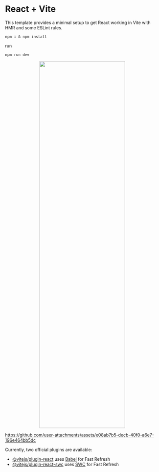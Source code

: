 # React + Vite

This template provides a minimal setup to get React working in Vite with HMR and some ESLint rules.

```
npm i & npm install
```
run

```
npm run dev
```



<p align="center">
<img src="https://github.com/user-attachments/assets/348484c5-24f9-4ca2-b1f4-6d3cc52362ff" width="280" height="1200">
  

https://github.com/user-attachments/assets/e08ab7b5-decb-40f0-a6e7-196e464bb5dc


</p>



Currently, two official plugins are available:

- [@vitejs/plugin-react](https://github.com/vitejs/vite-plugin-react/blob/main/packages/plugin-react/README.md) uses [Babel](https://babeljs.io/) for Fast Refresh
- [@vitejs/plugin-react-swc](https://github.com/vitejs/vite-plugin-react-swc) uses [SWC](https://swc.rs/) for Fast Refresh
